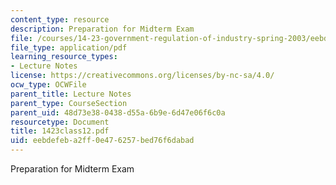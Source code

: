 ```yaml
---
content_type: resource
description: Preparation for Midterm Exam
file: /courses/14-23-government-regulation-of-industry-spring-2003/eebdefeba2ff0e476257bed76f6dabad_1423class12.pdf
file_type: application/pdf
learning_resource_types:
- Lecture Notes
license: https://creativecommons.org/licenses/by-nc-sa/4.0/
ocw_type: OCWFile
parent_title: Lecture Notes
parent_type: CourseSection
parent_uid: 48d73e38-0438-d55a-6b9e-6d47e06f6c0a
resourcetype: Document
title: 1423class12.pdf
uid: eebdefeb-a2ff-0e47-6257-bed76f6dabad
---
```

Preparation for Midterm Exam